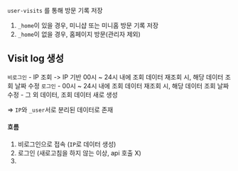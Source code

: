 
`user-visits` 를 통해 방문 기록 저장

1. `_home`이 있을 경우, 미니샵 또는 미니홈 방문 기록 저장
2. `_home`이 없을 경우, 홈페이지 방문(관리자 제외)

## Visit log 생성

`비로그인` 
	 -  IP 조회 -> IP 기반 00시 ~ 24시 내에 조회 데이터 재조회 시, 해당 데이터 조회 날짜 수정
`로그인` 
	- 00시 ~ 24시 내에 조회 데이터 재조회 시, 해당 데이터 조회 날짜 수정
    - 그 외 데이터, 조회 데이터 새로 생성

=> `IP`와 `_user`서로 분리된 데이터로 존재

#### 흐름
1. 비로그인으로 접속 (`IP`로 데이터 생성)
2. 로그인 (새로고침을 하지 않는 이상, api 호출 X)
3. 